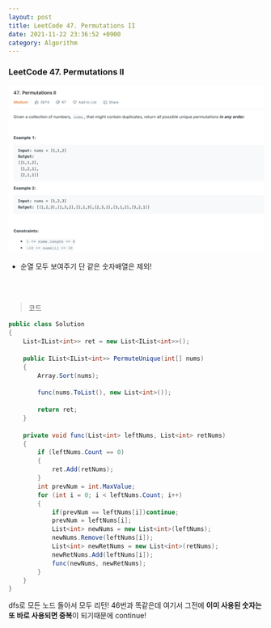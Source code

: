 ```yaml
---
layout: post
title: LeetCode 47. Permutations II
date: 2021-11-22 23:36:52 +0900
category: Algorithm
---
```

### LeetCode 47. Permutations II

![](/assets/img/leetcode/47.png)

- 순열 모두 보여주기 단 같은 숫자배열은 제외!

<br><br>

>코드

```c#
public class Solution
{
    List<IList<int>> ret = new List<IList<int>>();

    public IList<IList<int>> PermuteUnique(int[] nums)
    {
        Array.Sort(nums);

        func(nums.ToList(), new List<int>());

        return ret;
    }

    private void func(List<int> leftNums, List<int> retNums)
    {
        if (leftNums.Count == 0)
        {
            ret.Add(retNums);
        }
        int prevNum = int.MaxValue;
        for (int i = 0; i < leftNums.Count; i++)
        {
            if(prevNum == leftNums[i])continue;
            prevNum = leftNums[i];
            List<int> newNums = new List<int>(leftNums);
            newNums.Remove(leftNums[i]);
            List<int> newRetNums = new List<int>(retNums);
            newRetNums.Add(leftNums[i]);
            func(newNums, newRetNums);
        }
    }
}
```

dfs로 모든 노드 돌아서 모두 리턴! 46번과 똑같은데 여기서 그전에 **이미 사용된 숫자는 또 바로 사용되면 중복**이 되기때문에 continue!